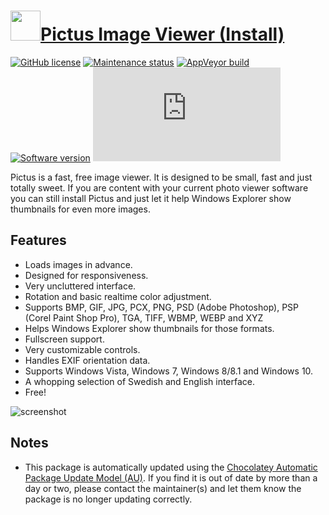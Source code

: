 # [<img src="https://cdn.jsdelivr.net/gh/dgalbraith/chocolatey-packages@85fbad928f7a769e4ac72266ceb44bd68633fe8c/icons/pictus.png" width="48" height="48" />Pictus Image Viewer (Install)](https://chocolatey.org/packages/pictus.install)

[![GitHub license](https://img.shields.io/github/license/poppeman/Pictus)](https://github.com/poppeman/Pictus/blob/master/LICENSE)
[![Maintenance status](https://img.shields.io/badge/maintained%3F-yes-green.svg)](https://gitHub.com/dgalbraith/chocolatey-packages/graphs/commit-activity)
[![AppVeyor build](https://img.shields.io/appveyor/ci/dgalbraith/chocolatey-packages)](https://ci.appveyor.com/project/dgalbraith/chocolatey-packages)
[![Software version](https://img.shields.io/badge/Source-1.6.0-blue.svg)](https://github.com/poppeman/Pictus/releases/tag/v1.6.0)
[![Chocolatey package version](https://img.shields.io/chocolatey/v/pictus.install?label=Chocolatey)](https://chocolatey.org/packages/pictus.install)

Pictus is a fast, free image viewer. It is designed to be small, fast and just totally sweet. If you are content with your current photo viewer software you can still install Pictus and just let it help Windows Explorer show thumbnails for even more images.

## Features

* Loads images in advance.
* Designed for responsiveness.
* Very uncluttered interface.
* Rotation and basic realtime color adjustment.
* Supports BMP, GIF, JPG, PCX, PNG, PSD (Adobe Photoshop), PSP (Corel Paint Shop Pro), TGA, TIFF, WBMP, WEBP and XYZ
* Helps Windows Explorer show thumbnails for those formats.
* Fullscreen support.
* Very customizable controls.
* Handles EXIF orientation data.
* Supports Windows Vista, Windows 7, Windows 8/8.1 and Windows 10.
* A whopping selection of Swedish and English interface.
* Free!

![screenshot](https://cdn.jsdelivr.net/gh/dgalbraith/chocolatey-packages@85fbad928f7a769e4ac72266ceb44bd68633fe8c/automatic/pictus/screenshot.png)

## Notes

* This package is automatically updated using the [Chocolatey Automatic Package Update Model (AU)](https://github.com/majkinetor/au/blob/master/README.md).
  If you find it is out of date by more than a day or two, please contact the maintainer(s) and let them know the package is no longer updating correctly.
